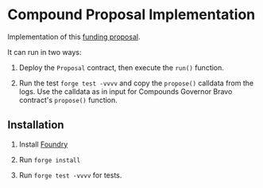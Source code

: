 # Compound Proposal Implementation

Implementation of this [funding proposal](https://www.comp.xyz/t/certora-formal-verification-proposal/3116).

It can run in two ways:

1. Deploy the `Proposal` contract, then execute the `run()` function.

2. Run the test `forge test -vvvv` and copy the `propose()` calldata from the logs.
   Use the calldata as in input for Compounds Governor Bravo contract's `propose()` function.

## Installation

1. Install [Foundry](https://book.getfoundry.sh/getting-started/installation.html)

2. Run `forge install`

3. Run `forge test -vvvv` for tests.

